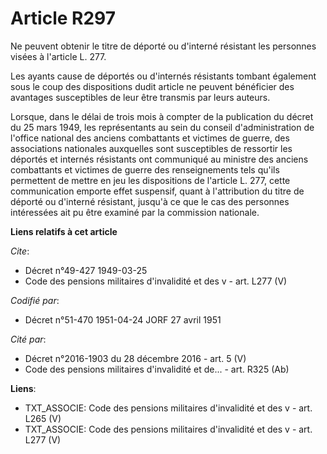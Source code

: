 # Article R297

Ne peuvent obtenir le titre de déporté ou d'interné résistant les personnes visées à l'article L. 277.

Les ayants cause de déportés ou d'internés résistants tombant également sous le coup des dispositions dudit article ne
peuvent bénéficier des avantages susceptibles de leur être transmis par leurs auteurs.

Lorsque, dans le délai de trois mois à compter de la publication du décret du 25 mars 1949, les représentants au sein du
conseil d'administration de l'office national des anciens combattants et victimes de guerre, des associations nationales
auxquelles sont susceptibles de ressortir les déportés et internés résistants ont communiqué au ministre des anciens
combattants et victimes de guerre des renseignements tels qu'ils permettent de mettre en jeu les dispositions de l'article L.
277, cette communication emporte effet suspensif, quant à l'attribution du titre de déporté ou d'interné résistant, jusqu'à
ce que le cas des personnes intéressées ait pu être examiné par la commission nationale.

**Liens relatifs à cet article**

_Cite_:

  - Décret n°49-427 1949-03-25
  - Code des pensions militaires d'invalidité et des v - art. L277 (V)

_Codifié par_:

  - Décret n°51-470 1951-04-24 JORF 27 avril 1951

_Cité par_:

  - Décret n°2016-1903 du 28 décembre 2016 - art. 5 (V)
  - Code des pensions militaires d'invalidité et de... - art. R325 (Ab)

**Liens**:

  - TXT_ASSOCIE: Code des pensions militaires d'invalidité et des v - art. L265 (V)
  - TXT_ASSOCIE: Code des pensions militaires d'invalidité et des v - art. L277 (V)
